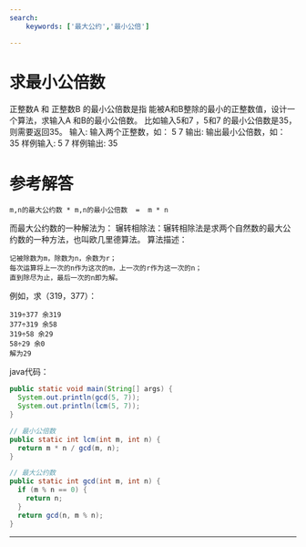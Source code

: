 ```yaml
---
search:
    keywords: ['最大公约','最小公倍']

---
```


# 求最小公倍数
正整数A 和 正整数B 的最小公倍数是指 能被A和B整除的最小的正整数值，设计一个算法，求输入A 和B的最小公倍数。
比如输入5和7 ，5和7 的最小公倍数是35，则需要返回35。
输入:	输入两个正整数，如：
5 7
输出:	输出最小公倍数，如：
35
样例输入:	5 7
样例输出:	35

# 参考解答


```
m,n的最大公约数 * m,n的最小公倍数  =  m * n
```

而最大公约数的一种解法为：
辗转相除法：辗转相除法是求两个自然数的最大公约数的一种方法，也叫欧几里德算法。
算法描述：


```
记被除数为m，除数为n，余数为r；
每次运算将上一次的n作为这次的m，上一次的r作为这一次的n；
直到除尽为止，最后一次的n即为解。
```
例如，求（319，377）： 


```
319÷377 余319
377÷319 余58
319÷58 余29
58÷29 余0
解为29
```

java代码：

```java
public static void main(String[] args) {
  System.out.println(gcd(5, 7));
  System.out.println(lcm(5, 7));
}

// 最小公倍数
public static int lcm(int m, int n) {
  return m * n / gcd(m, n);
}

// 最大公约数
public static int gcd(int m, int n) {
  if (m % n == 0) {
    return n;
  }
  return gcd(n, m % n);
}
```

---

